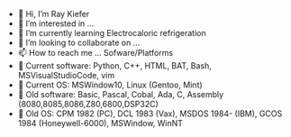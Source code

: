 - 👋 Hi, I’m Ray Kiefer
- 👀 I’m interested in ... 
- 🌱 I’m currently learning Electrocaloric refrigeration
- 💞️ I’m looking to collaborate on ...
- 📫 How to reach me ...
Sofware/Platforms
- 🌱 Current software: Python, C++, HTML, BAT, Bash, MSVisualStudioCode, vim
- 🌱 Current OS: MSWindow10, Linux (Gentoo, Mint)
- 🌱 Old software: Basic, Pascal, Cobal, Ada, C, Assembly (8080,8085,8086,Z80,6800,DSP32C)
- 🌱 Old OS: CPM 1982 (PC), DCL 1983 (Vax), MSDOS 1984- (IBM), GCOS 1984 (Honeywell-6000), MSWindow, WinNT 


<!---
RayKiefer/RayKiefer is a ✨ special ✨ repository because its `README.md` (this file) appears on your GitHub profile.
You can click the Preview link to take a look at your changes.
--->
